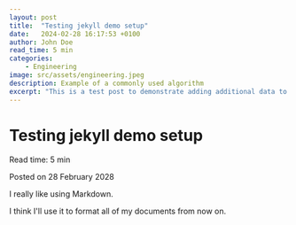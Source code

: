```yaml
---
layout: post
title:  "Testing jekyll demo setup"
date:   2024-02-28 16:17:53 +0100
author: John Doe
read_time: 5 min
categories:
    - Engineering
image: src/assets/engineering.jpeg
description: Example of a commonly used algorithm
excerpt: "This is a test post to demonstrate adding additional data to a Markdown file for Jekyll."
---
```


# Testing jekyll demo setup

<body class="font-[Poppins] bg-gradient-to-br from-gray-50 via-sky-200 to-blue-300 min-h-screen">
<div class="prose">
  <p class="font-bold bg-red-500">Read time: 5 min</p>
  <p class="text-sm text-gray-600">Posted on 28 February 2028</p>
  
  <p>I really like using Markdown.</p>
  <p>I think I'll use it to format all of my documents from now on.</p>
</div>
</body>
